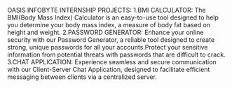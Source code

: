 OASIS INFOBYTE INTERNSHIP
PROJECTS:
1.BMI CALCULATOR: The BMI(Body Mass Index) Calculator is an easy-to-use tool designed to help you determine your body mass index, a measure of body fat based on height and weight.
2.PASSWORD GENERATOR: Enhance your online security with our Password Generator, a reliable tool designed to create strong, unique passwords for all your accounts.Protect your sensitive information from potential threats with passwords that are difficult to crack.
3.CHAT APPLICATION: Experience seamless and secure communication with our Client-Server Chat Application, designed to facilitate efficient messaging between clients via a centralized server.
